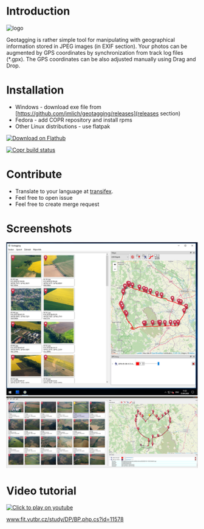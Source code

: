 # Introduction
![logo](https://github.com/jmlich/geotagging/raw/master/icons/geotagging.png)

Geotagging is rather simple tool for manipulating with geographical information stored in JPEG images (in EXIF section). Your photos can be augmented by GPS coordinates by synchronization from track log files (*.gpx). The GPS coordinates can be also adjusted manually using Drag and Drop.

# Installation

* Windows - download exe file from [https://github.com/jmlich/geotagging/releases](releases section)
* Fedora - add COPR repository and install rpms
* Other Linux distributions - use flatpak

<a href='https://flathub.org/apps/details/com.github.jmlich.geotagging'><img width='240' alt='Download on Flathub' src='https://flathub.org/assets/badges/flathub-badge-en.png'/></a>

[![Copr build status](https://copr.fedorainfracloud.org/coprs/jmlich/laa/package/com.github.jmlich.geotagging/status_image/last_build.png)](https://copr.fedorainfracloud.org/coprs/jmlich/laa/package/com.github.jmlich.geotagging/)

# Contribute

* Translate to your language at [transifex](https://www.transifex.com/jozef-mlich/geotagging/dashboard/).
* Feel free to open issue
* Feel free to create merge request 

# Screenshots

![screenshot](./data/geotagging.png)
![screenshot2](./data/screenshot2.png)

# Video tutorial

[![Click to play on youtube](https://img.youtube.com/vi/BZhxQC5wgNI/0.jpg)](https://www.youtube.com/watch?v=BZhxQC5wgNI)

www.fit.vutbr.cz/study/DP/BP.php.cs?id=11578
